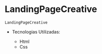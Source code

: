 # LandingPageCreative

    LandingPageCreative


+
   Tecnologias Utilizadas:
   
    * Html
    + Css
    

